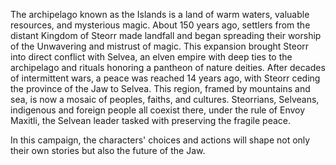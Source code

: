 The archipelago known as the Islands is a land of warm waters, valuable resources, and mysterious magic. 
About 150 years ago, settlers from the distant Kingdom of Steorr made landfall and began spreading their worship of the Unwavering and mistrust of magic. 
This expansion brought Steorr into direct conflict with Selvea, an elven empire with deep ties to the archipelago and rituals honoring a pantheon of nature deities. 
After decades of intermittent wars, a peace was reached 14 years ago, with Steorr ceding the province of the Jaw to Selvea. 
This region, framed by mountains and sea, is now a mosaic of peoples, faiths, and cultures. 
Steorrians, Selveans, indigenous and foreign people all coexist there, under the rule of Envoy Maxitli, the Selvean leader tasked with preserving the fragile peace. 

In this campaign, the characters' choices and actions will shape not only their own stories but also the future of the Jaw.